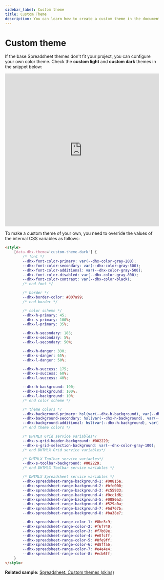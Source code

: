 ```yaml
---
sidebar_label: Custom theme
title: Custom Theme
description: You can learn how to create a custom theme in the documentation of the DHTMLX JavaScript Spreadsheet library. Browse developer guides and API reference, try out code examples and live demos, and download a free 30-day evaluation version of DHTMLX Spreadsheet.
---
```


# Custom theme

If the base Spreadsheet themes don't fit your project, you can configure your own color theme. 
Check the **custom light** and **custom dark** themes in the snippet below:

<iframe src="https://snippet.dhtmlx.com/59nt1rcb?mode=result" frameborder="0" class="snippet_iframe" width="100%" height="500"></iframe>

To make a custom theme of your own, you need to override the values of the internal CSS variables as follows:

~~~html
<style>
    [data-dhx-theme='custom-theme-dark'] {
        /* font */
        --dhx-font-color-primary: var(--dhx-color-gray-200);
        --dhx-font-color-secondary: var(--dhx-color-gray-500);
        --dhx-font-color-additional: var(--dhx-color-gray-500);
        --dhx-font-color-disabled: var(--dhx-color-gray-800);
        --dhx-font-color-contrast: var(--dhx-color-black);
        /* end font */

        /* border */
        --dhx-border-color: #007a99;
        /* end border */

        /* color scheme */
        --dhx-h-primary: 45;
        --dhx-s-primary: 100%;
        --dhx-l-primary: 35%;

        --dhx-h-secondary: 185;
        --dhx-s-secondary: 5%;
        --dhx-l-secondary: 50%;

        --dhx-h-danger: 330;
        --dhx-s-danger: 65%;
        --dhx-l-danger: 50%;

        --dhx-h-success: 175;
        --dhx-s-success: 60%;
        --dhx-l-success: 40%;

        --dhx-h-background: 190;
        --dhx-s-background: 100%;
        --dhx-l-background: 10%;
        /* end color scheme */

        /* theme colors */
        --dhx-background-primary: hsl(var(--dhx-h-background), var(--dhx-s-background), var(--dhx-l-background));
        --dhx-background-secondary: hsl(var(--dhx-h-background), var(--dhx-s-background), calc(var(--dhx-l-background) + 8%));
        --dhx-background-additional: hsl(var(--dhx-h-background), var(--dhx-s-background), calc(var(--dhx-l-background) + 12%));
        /* end theme colors */

        /* DHTMLX Grid service variables*/
        --dhx-s-grid-header-background: #002229;
        --dhx-s-grid-selection-background: var(--dhx-color-gray-100);
        /* end DHTMLX Grid service variables*/

        /* DHTMLX Toolbar service variables*/
        --dhx-s-toolbar-background: #002229;
        /* end DHTMLX Toolbar service variables */

        /* DHTMLX Spreadsheet service variables */
        --dhx-spreadsheet-range-background-1: #00815a;
        --dhx-spreadsheet-range-background-2: #bfc000;
        --dhx-spreadsheet-range-background-3: #c55933;
        --dhx-spreadsheet-range-background-4: #0cc1d6;
        --dhx-spreadsheet-range-background-5: #0080a3;
        --dhx-spreadsheet-range-background-6: #529a0a;
        --dhx-spreadsheet-range-background-7: #6d767b;
        --dhx-spreadsheet-range-background-8: #ba38e7;

        --dhx-spreadsheet-range-color-1: #8be3c9;
        --dhx-spreadsheet-range-color-2: #f6f740;
        --dhx-spreadsheet-range-color-3: #f7b69e;
        --dhx-spreadsheet-range-color-4: #e0fcff;
        --dhx-spreadsheet-range-color-5: #8fe9ff;
        --dhx-spreadsheet-range-color-6: #d8ffa6;
        --dhx-spreadsheet-range-color-7: #e4e4e4;
        --dhx-spreadsheet-range-color-8: #ecb6ff;
    }
</style>
~~~

**Related sample:** [Spreadsheet. Custom themes (skins)](https://snippet.dhtmlx.com/59nt1rcb?mode=wide)